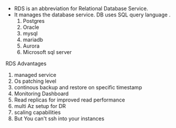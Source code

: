 * RDS is an abbreviation for Relational Database Service.
* It manages the database service. DB uses SQL query language .
  1. Postgres
  2. Oracle
  3. mysql 
  4. mariadb
  5. Aurora
  6. Microsoft sql server

RDS Advantages

 1. managed service
 2. Os patching level
 3. continous backup and restore on specific timestamp
 4. Monitoring Dashboard
 5. Read replicas for improved read performance
 6. multi Az setup for DR
 7. scaling capabilities
 8. But You can't ssh into your instances
